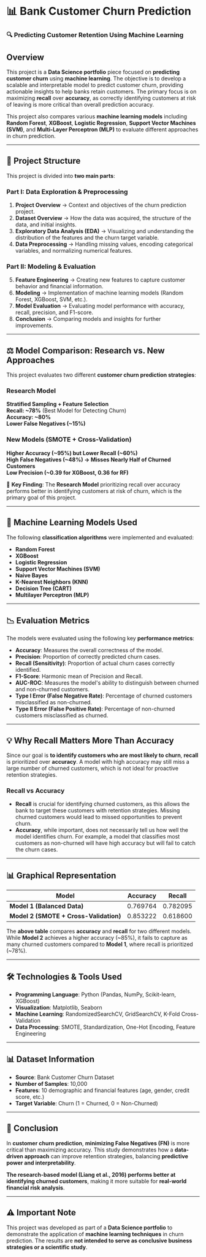 # 📊 **Bank Customer Churn Prediction**

### 🔍 **Predicting Customer Retention Using Machine Learning**

## **Overview**
This project is a **Data Science portfolio** piece focused on **predicting customer churn** using **machine learning**. The objective is to develop a scalable and interpretable model to predict customer churn, providing actionable insights to help banks retain customers. The primary focus is on maximizing **recall** over **accuracy**, as correctly identifying customers at risk of leaving is more critical than overall prediction accuracy.

This project also compares various **machine learning models** including **Random Forest**, **XGBoost**, **Logistic Regression**, **Support Vector Machines (SVM)**, and **Multi-Layer Perceptron (MLP)** to evaluate different approaches in churn prediction.

---

## 📂 **Project Structure**
This project is divided into **two main parts**:

### **Part I: Data Exploration & Preprocessing**
1. **Project Overview** → Context and objectives of the churn prediction project.
2. **Dataset Overview** → How the data was acquired, the structure of the data, and initial insights.
3. **Exploratory Data Analysis (EDA)** → Visualizing and understanding the distribution of the features and the churn target variable.
4. **Data Preprocessing** → Handling missing values, encoding categorical variables, and normalizing numerical features.

### **Part II: Modeling & Evaluation**
5. **Feature Engineering** → Creating new features to capture customer behavior and financial information.
6. **Modeling** → Implementation of machine learning models (Random Forest, XGBoost, SVM, etc.).
7. **Model Evaluation** → Evaluating model performance with accuracy, recall, precision, and F1-score.
8. **Conclusion** → Comparing models and insights for further improvements.

---

## ⚖ **Model Comparison: Research vs. New Approaches**
This project evaluates two different **customer churn prediction strategies**:

### **Research Model**  
**Stratified Sampling + Feature Selection**  
**Recall: ~78%** (Best Model for Detecting Churn)  
**Accuracy: ~80%**  
**Lower False Negatives (~15%)**

### **New Models (SMOTE + Cross-Validation)**  
**Higher Accuracy (~95%) but Lower Recall (~60%)**  
**High False Negatives (~48%) → Misses Nearly Half of Churned Customers**  
**Low Precision (~0.39 for XGBoost, 0.36 for RF)**

🔎 **Key Finding**: The **Research Model** prioritizing recall over accuracy performs better in identifying customers at risk of churn, which is the primary goal of this project.

---

## 🤖 **Machine Learning Models Used**
The following **classification algorithms** were implemented and evaluated:

- **Random Forest**
- **XGBoost**
- **Logistic Regression**
- **Support Vector Machines (SVM)**
- **Naive Bayes**
- **K-Nearest Neighbors (KNN)**
- **Decision Tree (CART)**
- **Multilayer Perceptron (MLP)**

---

## 📉 **Evaluation Metrics**
The models were evaluated using the following key **performance metrics**:

- **Accuracy**: Measures the overall correctness of the model.
- **Precision**: Proportion of correctly predicted churn cases.
- **Recall (Sensitivity)**: Proportion of actual churn cases correctly identified.
- **F1-Score**: Harmonic mean of Precision and Recall.
- **AUC-ROC**: Measures the model's ability to distinguish between churned and non-churned customers.
- **Type I Error (False Negative Rate)**: Percentage of churned customers misclassified as non-churned.
- **Type II Error (False Positive Rate)**: Percentage of non-churned customers misclassified as churned.

---

## 💡 **Why Recall Matters More Than Accuracy**

Since our goal is **to identify customers who are most likely to churn**, **recall** is prioritized over **accuracy**. A model with high accuracy may still miss a large number of churned customers, which is not ideal for proactive retention strategies.

### **Recall vs Accuracy**
- **Recall** is crucial for identifying churned customers, as this allows the bank to target these customers with retention strategies. Missing churned customers would lead to missed opportunities to prevent churn.
- **Accuracy**, while important, does not necessarily tell us how well the model identifies churn. For example, a model that classifies most customers as non-churned will have high accuracy but will fail to catch the churn cases.

---

## 📊 **Graphical Representation**

| Model                          | Accuracy | Recall  |
|---------------------------------|----------|---------|
| **Model 1 (Balanced Data)**     | 0.769764 | 0.782095|
| **Model 2 (SMOTE + Cross-Validation)** | 0.853222 | 0.618600|

The **above table** compares **accuracy** and **recall** for two different models. While **Model 2** achieves a higher accuracy (~85%), it fails to capture as many churned customers compared to **Model 1**, where recall is prioritized (~78%).

---

## 🛠 **Technologies & Tools Used**
- **Programming Language**: Python (Pandas, NumPy, Scikit-learn, XGBoost)
- **Visualization**: Matplotlib, Seaborn
- **Machine Learning**: RandomizedSearchCV, GridSearchCV, K-Fold Cross-Validation
- **Data Processing**: SMOTE, Standardization, One-Hot Encoding, Feature Engineering

---

## 📊 **Dataset Information**
- **Source**: Bank Customer Churn Dataset
- **Number of Samples**: 10,000
- **Features**: 10 demographic and financial features (age, gender, credit score, etc.)
- **Target Variable**: Churn (1 = Churned, 0 = Non-Churned)

---

## 📅 **Conclusion**
In **customer churn prediction**, **minimizing False Negatives (FN)** is more critical than maximizing accuracy. This study demonstrates how a **data-driven approach** can improve retention strategies, balancing **predictive power and interpretability**.  

**The research-based model (Liang et al., 2016) performs better at identifying churned customers**, making it more suitable for **real-world financial risk analysis**.

---

## ⚠️ **Important Note**
This project was developed as part of a **Data Science portfolio** to demonstrate the application of **machine learning techniques** in churn prediction. The results are **not intended to serve as conclusive business strategies or a scientific study**.


